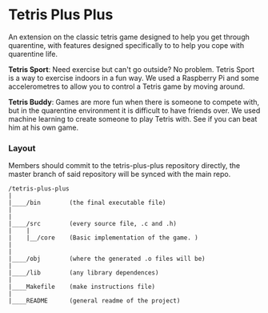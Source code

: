# Tetris Plus Plus

An extension on the classic tetris game designed to help you get through quarentine, with features designed specifically to to help you cope with quarentine life. 

**Tetris Sport**: 
Need exercise but can't go outside? No problem. Tetris Sport is a way  to exercise indoors in a fun way. We used a Raspberry Pi and some accelerometres to allow you to control a Tetris game by moving around. 


**Tetris Buddy**: 
Games are more fun when there is someone to compete with, but in the quarentine environment it is difficult to have friends over. We used machine learning to create someone to play Tetris with. See if you can beat him at his own game. 

### Layout
Members should commit to the tetris-plus-plus repository directly, the master branch of said repository will be synced with the main repo. 

    /tetris-plus-plus
    |
    |____/bin        (the final executable file)
    |
    |
    |____/src        (every source file, .c and .h)
    |    |
    |    |__/core    (Basic implementation of the game. )
    |
    |
    |____/obj        (where the generated .o files will be)
    |
    |____/lib        (any library dependences)
    |
    |____Makefile    (make instructions file)
    |
    |____README      (general readme of the project)
